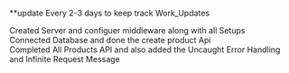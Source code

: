 **update Every 2-3 days to keep track
Work_Updates      


Created Server and configuer middleware along with all Setups                                           
Connected Database and done the create product Api                                                      
Completed All Products API and also added the Uncaught Error Handling and Infinite Request Message
